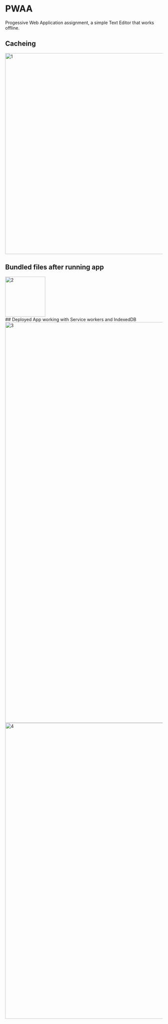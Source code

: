 # PWAA
Progessive Web Application assignment, a simple Text Editor that works offline.

## Cacheing <br>
<img width="642" alt="1" src="https://user-images.githubusercontent.com/84059980/226056657-4210407a-12c7-4f1e-9849-a8f16ab674f5.png">

<br>

## Bundled files after running app  <br>

<img width="128" alt="2" src="https://user-images.githubusercontent.com/84059980/226056660-1dcce4d5-a08f-42b1-8551-fb226e4fa3c1.png">
<br>
## Deployed App working with Service workers and IndexedDB <br>

<img width="1280" alt="3" src="https://user-images.githubusercontent.com/84059980/226057502-9be4a283-fc7a-46be-b2de-bc902a46388e.png">
<br>

<img width="945" alt="4" src="https://user-images.githubusercontent.com/84059980/226057507-8a7057d1-4d72-4d80-ba34-7afb53b959d7.png">
